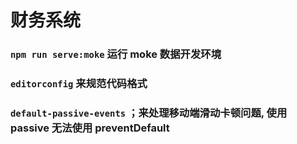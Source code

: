 # 财务系统

### `npm run serve:moke` 运行 moke 数据开发环境

### `editorconfig` 来规范代码格式

### ` default-passive-events ` ；来处理移动端滑动卡顿问题, 使用 passive 无法使用 preventDefault
